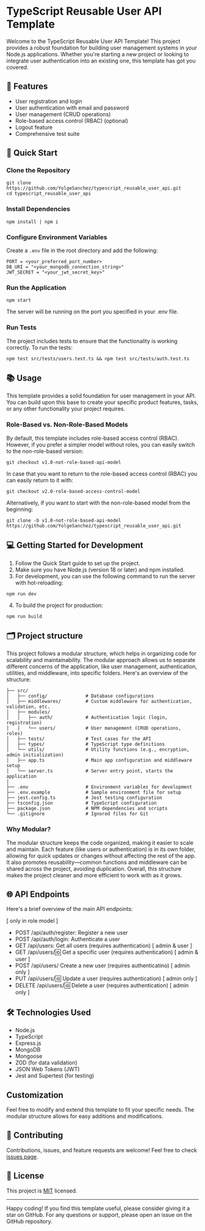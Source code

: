 # TypeScript Reusable User API Template

Welcome to the TypeScript Reusable User API Template! This project provides a robust foundation for building user management systems in your Node.js applications. Whether you're starting a new project or looking to integrate user authentication into an existing one, this template has got you covered.

## 🌟 Features

- User registration and login
- User authentication with email and password
- User management (CRUD operations)
- Role-based access control (RBAC) (optional)
- Logout feature
- Comprehensive test suite

## 🚀 Quick Start

### Clone the Repository

```
git clone https://github.com/YolgeSanchez/typescript_reusable_user_api.git
cd typescript_reusable_user_api
```

### Install Dependencies

```
npm install | npm i
```

### Configure Environment Variables

Create a `.env` file in the root directory and add the following:

```
PORT = <your_preferred_port_number>
DB_URI = "<your_mongodb_connection_string>"
JWT_SECRET = "<your_jwt_secret_key>"
```

### Run the Application

```
npm start
```

The server will be running on the port you specified in your .env file.

### Run Tests

The project includes tests to ensure that the functionality is working correctly. To run the tests:

```
npm test src/tests/users.test.ts && npm test src/tests/auth.test.ts
```

## 📚 Usage

This template provides a solid foundation for user management in your API. You can build upon this base to create your specific product features, tasks, or any other functionality your project requires.

### Role-Based vs. Non-Role-Based Models

By default, this template includes role-based access control (RBAC). However, if you prefer a simpler model without roles, you can easily switch to the non-role-based version:

```
git checkout v1.0-not-role-based-api-model
```

In case that you want to return to the role-based access control (RBAC) you can easily return to it with:

```
git checkout v2.0-role-based-access-control-model
```

Alternatively, if you want to start with the non-role-based model from the beginning:

```
git clone -b v1.0-not-role-based-api-model https://github.com/YolgeSanchez/typescript_reusable_user_api.git
```

## 💻 Getting Started for Development

1. Follow the Quick Start guide to set up the project.
2. Make sure you have Node.js (version 18 or later) and npm installed.
3. For development, you can use the following command to run the server with hot-reloading:

```
npm run dev
```

4. To build the project for production:

```
npm run build
```

## 🗂️ Project structure

This project follows a modular structure, which helps in organizing code for scalability and maintainability. The modular approach allows us to separate different concerns of the application, like user management, authentication, utilities, and middleware, into specific folders. Here's an overview of the structure:

```
├── src/
│   ├── config/              # Database configurations
│   ├── middlewares/         # Custom middleware for authentication, validation, etc.
│   ├── modules/
│   │   ├── auth/            # Authentication logic (login, registration)
│   │   └── users/           # User management (CRUD operations, roles)
│   ├── tests/               # Test cases for the API
│   ├── types/               # TypeScript type definitions
│   └── utils/               # Utility functions (e.g., encryption, admin initialization)
│   ├── app.ts               # Main app configuration and middleware setup
│   └── server.ts            # Server entry point, starts the application
│
├── .env                     # Environment variables for development
├── .env.example             # Sample environment file for setup
├── jest.config.ts           # Jest testing configuration
├── tsconfig.json            # TypeScript configuration
├── package.json             # NPM dependencies and scripts
└── .gitignore               # Ignored files for Git
```

### Why Modular?

The modular structure keeps the code organized, making it easier to scale and maintain. Each feature (like users or authentication) is in its own folder, allowing for quick updates or changes without affecting the rest of the app. It also promotes reusability—common functions and middleware can be shared across the project, avoiding duplication. Overall, this structure makes the project cleaner and more efficient to work with as it grows.

## 🌐 API Endpoints

Here's a brief overview of the main API endpoints:

[ only in role model ]

- POST /api/auth/register: Register a new user
- POST /api/auth/login: Authenticate a user
- GET /api/users: Get all users (requires authentication) [ admin & user ]
- GET /api/users/:id: Get a specific user (requires authentication) [ admin & user ]
- POST /api/users/ Create a new user (requires authenticatino) [ admin only ]
- PUT /api/users/:id: Update a user (requires authentication) [ admin only ]
- DELETE /api/users/:id: Delete a user (requires authentication) [ admin only ]

## 🛠️ Technologies Used

- Node.js
- TypeScript
- Express.js
- MongoDB
- Mongoose
- ZOD (for data validation)
- JSON Web Tokens (JWT)
- Jest and Supertest (for testing)

## Customization

Feel free to modify and extend this template to fit your specific needs. The modular structure allows for easy additions and modifications.

## 🤝 Contributing

Contributions, issues, and feature requests are welcome! Feel free to check [issues page](https://github.com/YolgeSanchez/typescript_reusable_user_api/issues).

## 📝 License

This project is [MIT](https://opensource.org/licenses/MIT) licensed.

---

Happy coding! If you find this template useful, please consider giving it a star on GitHub. For any questions or support, please open an issue on the GitHub repository.
